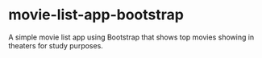 # movie-list-app-bootstrap

A simple movie list app using Bootstrap that shows top movies showing in theaters for study purposes.